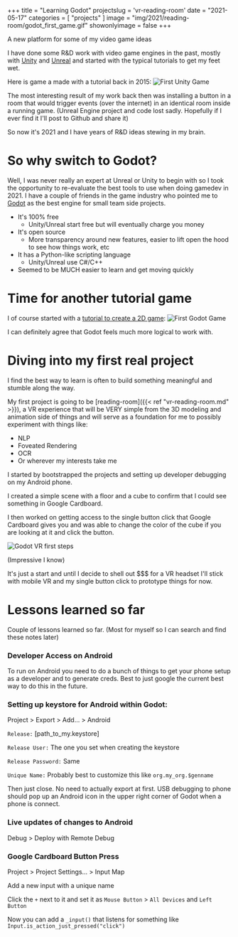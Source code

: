 +++
title = "Learning Godot"
projectslug = 'vr-reading-room'
date = "2021-05-17"
categories = [ "projects" ]
image = "img/2021/reading-room/godot_first_game.gif"
showonlyimage = false
+++

A new platform for some of my video game ideas
<!--more-->

I have done some R&D work with video game engines in the past, mostly with [Unity](https://unity.com/) and
[Unreal](https://www.unrealengine.com/en-US/) and started with the typical tutorials to get my feet wet. 

Here is game a made with a tutorial back in 2015:
![First Unity Game](/img/2021/reading-room/unity_first_game.gif)

The most interesting result of my work back then was installing a button in a room that would trigger events (over the internet) 
in an identical room inside a running game. (Unreal Engine project and code lost sadly. Hopefully if I ever find it I'll post to 
Github and share it)

So now it's 2021 and I have years of R&D ideas stewing in my brain.

# So why switch to Godot?

Well, I was never really an expert at Unreal or Unity to begin with so I took the opportunity to re-evaluate the best tools to use
when doing gamedev in 2021.
I have a couple of friends in the game industry who pointed me to [Godot](https://godotengine.org/) as the best engine for small team side projects.

* It's 100% free
    * Unity/Unreal start free but will eventually charge you money
* It's open source
    * More transparency around new features, easier to lift open the hood to see how things work, etc
* It has a Python-like scripting language
    * Unity/Unreal use C#/C++
* Seemed to be MUCH easier to learn and get moving quickly

# Time for another tutorial game

I of course started with a [tutorial to create a 2D game](https://youtu.be/WEt2JHEe-do):
![First Godot Game](/img/2021/reading-room/godot_first_game.gif)

I can definitely agree that Godot feels much more logical to work with. 

# Diving into my first real project

I find the best way to learn is often to build something meaningful and stumble along the way.

My first project is going to be [reading-room]({{< ref "vr-reading-room.md" >}}), a VR experience that will be VERY simple from
the 3D modeling and animation side of things and will serve as a foundation for me to possibly experiment with things like:

* NLP
* Foveated Rendering
* OCR
* Or wherever my interests take me

I started by bootstrapped the projects and setting up developer debugging on my Android phone.

I created a simple scene with a floor and a cube to confirm that I could see something in Google Cardboard.

I then worked on getting access to the single button click that Google Cardboard gives you and was able to change the color of the
cube if you are looking at it and click the button.

![Godot VR first steps](/img/2021/reading-room/godot_vr_cube.gif)

(Impressive I know)

It's just a start and until I decide to shell out $$$ for a VR headset I'll stick with mobile VR and my single button click to
prototype things for now.

# Lessons learned so far

Couple of lessons learned so far. (Most for myself so I can search and find these notes later)

### Developer Access on Android
To run on Android you need to do a bunch of things to get your phone setup as a developer and to generate creds. Best to just
google the current best way to do this in the future.

### Setting up keystore for Android within Godot:
Project > Export > Add... > Android

`Release:` [path_to_my.keystore]

`Release User:` The one you set when creating the keystore

`Release Password:` Same

`Unique Name:` Probably best to customize this like `org.my_org.$genname`

Then just close. No need to actually export at first. USB debugging to phone should pop up an Android icon in the upper right
corner of Godot when a phone is connect.

### Live updates of changes to Android
Debug > Deploy with Remote Debug

### Google Cardboard Button Press
Project > Project Settings... > Input Map

Add a new input with a unique name

Click the `+` next to it and set it as `Mouse Button` > `All Devices` and `Left Button`

Now you can add a `_input()` that listens for something like `Input.is_action_just_pressed("click")`
